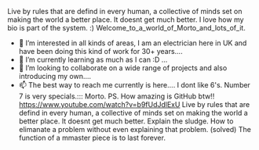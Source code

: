 Live by rules that are defind in every human, a collective of minds set on making the world a better place. It doesnt get much better. 
I love how my bio is part of the system. :) Welcome_to_a_world_of_Morto_and_lots_of_it.
- 👀 I’m interested in all kinds of areas, I am an electrician here in UK and have been doing this kind of work for 30+ years....
- 🌱 I’m currently learning as much as I can :D ...
- 💞️ I’m looking to collaborate on a wide range of projects and also introducing my own....
- 📫 The best way to reach me currently is here....
I dont like 6's. 
Number 7 is very specials.:::
Morto. PS. How amazing is GitHub btw!! 
https://www.youtube.com/watch?v=b9fUdJdlExU
Live by rules that are defind in every human, a collective of minds set on making the world a better place. It doesnt get much better. 
Explain the sludge. How to elimanate a problem without even explaining that problem. (solved)
The function of a mmaster piece is to last forever. 
